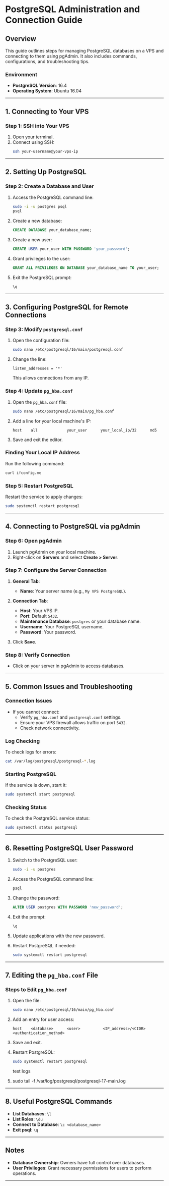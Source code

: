 
# PostgreSQL Administration and Connection Guide

## Overview
This guide outlines steps for managing PostgreSQL databases on a VPS and connecting to them using pgAdmin. It also includes commands, configurations, and troubleshooting tips.

### Environment
- **PostgreSQL Version**: 16.4
- **Operating System**: Ubuntu 16.04

---

## 1. Connecting to Your VPS

### Step 1: SSH into Your VPS
1. Open your terminal.
2. Connect using SSH:
   ```bash
   ssh your-username@your-vps-ip
   ```

---

## 2. Setting Up PostgreSQL

### Step 2: Create a Database and User
1. Access the PostgreSQL command line:
   ```bash
   sudo -i -u postgres psql
   psql
   ```
2. Create a new database:
   ```sql
   CREATE DATABASE your_database_name;
   ```
3. Create a new user:
   ```sql
   CREATE USER your_user WITH PASSWORD 'your_password';
   ```
4. Grant privileges to the user:
   ```sql
   GRANT ALL PRIVILEGES ON DATABASE your_database_name TO your_user;
   ```
5. Exit the PostgreSQL prompt:
   ```sql
   \q
   ```

---

## 3. Configuring PostgreSQL for Remote Connections

### Step 3: Modify `postgresql.conf`
1. Open the configuration file:
   ```bash
   sudo nano /etc/postgresql/16/main/postgresql.conf
   ```
2. Change the line:
   ```plaintext
   listen_addresses = '*'
   ```
   This allows connections from any IP.

### Step 4: Update `pg_hba.conf`
1. Open the `pg_hba.conf` file:
   ```bash
   sudo nano /etc/postgresql/16/main/pg_hba.conf
   ```
2. Add a line for your local machine's IP:
   ```plaintext
   host    all             your_user      your_local_ip/32      md5
   ```
3. Save and exit the editor.

### Finding Your Local IP Address
Run the following command:
```bash
curl ifconfig.me
```

### Step 5: Restart PostgreSQL
Restart the service to apply changes:
```bash
sudo systemctl restart postgresql
```

---

## 4. Connecting to PostgreSQL via pgAdmin

### Step 6: Open pgAdmin
1. Launch pgAdmin on your local machine.
2. Right-click on **Servers** and select **Create > Server**.

### Step 7: Configure the Server Connection
1. **General Tab**:
   - **Name**: Your server name (e.g., `My VPS PostgreSQL`).

2. **Connection Tab**:
   - **Host**: Your VPS IP.
   - **Port**: Default `5432`.
   - **Maintenance Database**: `postgres` or your database name.
   - **Username**: Your PostgreSQL username.
   - **Password**: Your password.

3. Click **Save**.

### Step 8: Verify Connection
- Click on your server in pgAdmin to access databases.

---

## 5. Common Issues and Troubleshooting

### Connection Issues
- If you cannot connect:
  - Verify `pg_hba.conf` and `postgresql.conf` settings.
  - Ensure your VPS firewall allows traffic on port `5432`.
  - Check network connectivity.

### Log Checking
To check logs for errors:
```bash
cat /var/log/postgresql/postgresql-*.log
```

### Starting PostgreSQL
If the service is down, start it:
```bash
sudo systemctl start postgresql
```

### Checking Status
To check the PostgreSQL service status:
```bash
sudo systemctl status postgresql
```

---

## 6. Resetting PostgreSQL User Password

1. Switch to the PostgreSQL user:
   ```bash
   sudo -i -u postgres
   ```

2. Access the PostgreSQL command line:
   ```bash
   psql
   ```

3. Change the password:
   ```sql
   ALTER USER postgres WITH PASSWORD 'new_password';
   ```

4. Exit the prompt:
   ```sql
   \q
   ```

5. Update applications with the new password.
6. Restart PostgreSQL if needed:
   ```bash
   sudo systemctl restart postgresql
   ```

---

## 7. Editing the `pg_hba.conf` File

### Steps to Edit `pg_hba.conf`
1. Open the file:
   ```bash
   sudo nano /etc/postgresql/16/main/pg_hba.conf
   ```

2. Add an entry for user access:
   ```plaintext
   host    <database>      <user>          <IP_address>/<CIDR>      <authentication_method>
   ```

3. Save and exit.

4. Restart PostgreSQL:
   ```bash
   sudo systemctl restart postgresql
   ```
   test logs
5. sudo tail -f /var/log/postgresql/postgresql-17-main.log
---

## 8. Useful PostgreSQL Commands

- **List Databases**: `\l`
- **List Roles**: `\du`
- **Connect to Database**: `\c <database_name>`
- **Exit psql**: `\q`

---

## Notes
- **Database Ownership**: Owners have full control over databases.
- **User Privileges**: Grant necessary permissions for users to perform operations.

---

